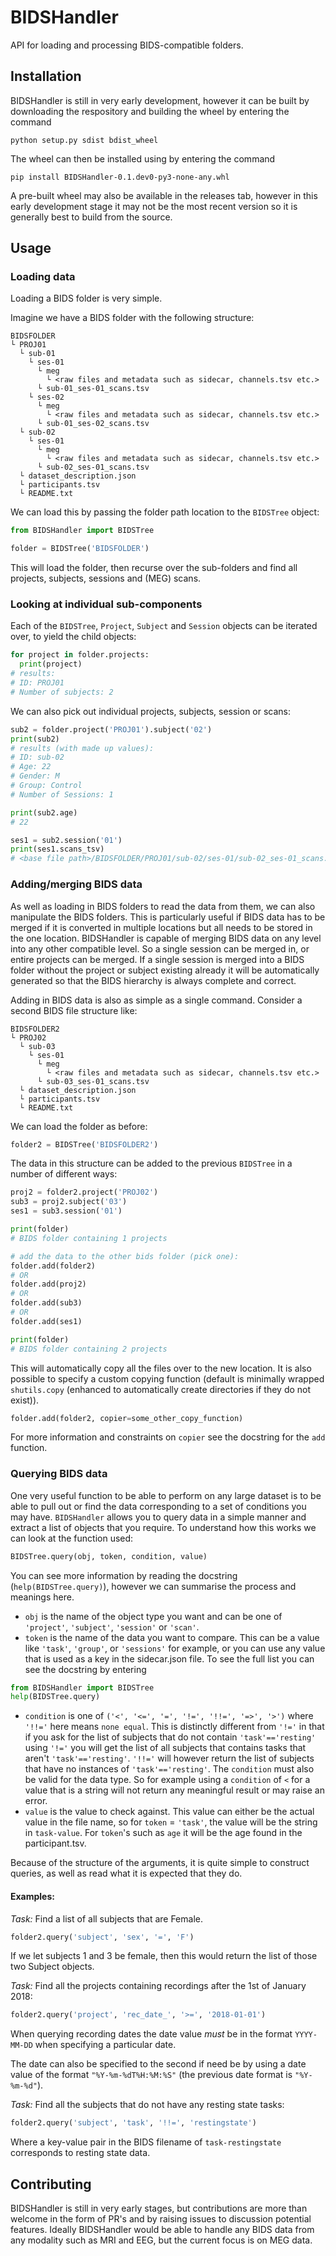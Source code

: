 # BIDSHandler
API for loading and processing BIDS-compatible folders.

## Installation

BIDSHandler is still in very early development, however it can be built by downloading the respository and building the wheel by entering the command
```
python setup.py sdist bdist_wheel
```

The wheel can then be installed using by entering the command
```
pip install BIDSHandler-0.1.dev0-py3-none-any.whl
```

A pre-built wheel may also be available in the releases tab, however in this early development stage it may not be the most recent version so it is generally best to build from the source.

## Usage

### Loading data

Loading a BIDS folder is very simple.

Imagine we have a BIDS folder with the following structure:
```
BIDSFOLDER
└ PROJ01
  └ sub-01
    └ ses-01
      └ meg
        └ <raw files and metadata such as sidecar, channels.tsv etc.>
      └ sub-01_ses-01_scans.tsv
    └ ses-02
      └ meg
        └ <raw files and metadata such as sidecar, channels.tsv etc.>
      └ sub-01_ses-02_scans.tsv
  └ sub-02
    └ ses-01
      └ meg
        └ <raw files and metadata such as sidecar, channels.tsv etc.>
      └ sub-02_ses-01_scans.tsv
  └ dataset_description.json
  └ participants.tsv
  └ README.txt
```

We can load this by passing the folder path location to the `BIDSTree` object:

```python
from BIDSHandler import BIDSTree

folder = BIDSTree('BIDSFOLDER')
```

This will load the folder, then recurse over the sub-folders and find all projects, subjects, sessions and (MEG) scans.

### Looking at individual sub-components

Each of the `BIDSTree`, `Project`, `Subject` and `Session` objects can be iterated over, to yield the child objects:

```python
for project in folder.projects:
  print(project)
# results:
# ID: PROJ01
# Number of subjects: 2
```

We can also pick out individual projects, subjects, session or scans:

```python
sub2 = folder.project('PROJ01').subject('02')
print(sub2)
# results (with made up values):
# ID: sub-02
# Age: 22
# Gender: M
# Group: Control
# Number of Sessions: 1

print(sub2.age)
# 22

ses1 = sub2.session('01')
print(ses1.scans_tsv)
# <base file path>/BIDSFOLDER/PROJ01/sub-02/ses-01/sub-02_ses-01_scans.tsv
```

### Adding/merging BIDS data

As well as loading in BIDS folders to read the data from them, we can also manipulate the BIDS folders.
This is particularly useful if BIDS data has to be merged if it is converted in multiple locations but all needs to be stored in the one location.
BIDSHandler is capable of merging BIDS data on any level into any other compatible level.
So a single session can be merged in, or entire projects can be merged.
If a single session is merged into a BIDS folder without the project or subject existing already it will be automatically generated so that the BIDS hierarchy is always complete and correct.

Adding in BIDS data is also as simple as a single command.
Consider a second BIDS file structure like:
```
BIDSFOLDER2
└ PROJ02
  └ sub-03
    └ ses-01
      └ meg
        └ <raw files and metadata such as sidecar, channels.tsv etc.>
      └ sub-03_ses-01_scans.tsv
  └ dataset_description.json
  └ participants.tsv
  └ README.txt
```

We can load the folder as before:
```python
folder2 = BIDSTree('BIDSFOLDER2')
```

The data in this structure can be added to the previous `BIDSTree` in a number of different ways:
```python
proj2 = folder2.project('PROJ02')
sub3 = proj2.subject('03')
ses1 = sub3.session('01')

print(folder)
# BIDS folder containing 1 projects

# add the data to the other bids folder (pick one):
folder.add(folder2)
# OR
folder.add(proj2)
# OR
folder.add(sub3)
# OR
folder.add(ses1)

print(folder)
# BIDS folder containing 2 projects
```

This will automatically copy all the files over to the new location.
It is also possible to specify a custom copying function (default is minimally wrapped `shutils.copy` (enhanced to automatically create directories if they do not exist)).

```python
folder.add(folder2, copier=some_other_copy_function)
```
For more information and constraints on `copier` see the docstring for the `add` function.

### Querying BIDS data

One very useful function to be able to perform on any large dataset is to be able to pull out or find the data corresponding to a set of conditions you may have.
`BIDSHandler` allows you to query data in a simple manner and extract a list of objects that you require.
To understand how this works we can look at the function used:

```python
BIDSTree.query(obj, token, condition, value)
```
You can see more information by reading the docstring (`help(BIDSTree.query)`), however we can summarise the process and meanings here.
 - `obj` is the name of the object type you want and can be one of `'project'`, `'subject'`, `'session'` or `'scan'`.
 - `token` is the name of the data you want to compare. This can be a value like `'task'`, `'group'`, or `'sessions'` for example, or you can use any value that is used as a key in the sidecar.json file.
 To see the full list you can see the docstring by entering
 ```python
 from BIDSHandler import BIDSTree
 help(BIDSTree.query)
 ```
 - `condition` is one of `('<', '<=', '=', '!=', '!!=', '=>', '>')` where `'!!='` here means `none equal`. This is distinctly different from `'!='` in that if you ask for the list of subjects that do not contain `'task'=='resting'` using `'!='` you will get the list of all subjects that contains tasks that aren't `'task'=='resting'`. `'!!='` will however return the list of subjects that have no instances of `'task'=='resting'`.
 The `condition` must also be valid for the data type. So for example using a `condition` of `<` for a value that is a string will not return any meaningful result or may raise an error.
 - `value` is the value to check against.
 This value can either be the actual value in the file name, so for `token` = `'task'`, the value will be the string in `task-value`.
 For `token`'s such as `age` it will be the age found in the participant.tsv.

Because of the structure of the arguments, it is quite simple to construct queries, as well as read what it is expected that they do.

#### Examples:

*Task:* Find a list of all subjects that are Female.

```python
folder2.query('subject', 'sex', '=', 'F')
```
If we let subjects 1 and 3 be female, then this would return the list of those two Subject objects.

*Task:* Find all the projects containing recordings after the 1st of January 2018:

```python
folder2.query('project', 'rec_date_', '>=', '2018-01-01')
```
When querying recording dates the date value *must* be in the format `YYYY-MM-DD` when specifying a particular date.

The date can also be specified to the second if need be by using a date value of the format `"%Y-%m-%dT%H:%M:%S"` (the previous date format is `"%Y-%m-%d"`).

*Task:* Find all the subjects that do not have any resting state tasks:

```python
folder2.query('subject', 'task', '!!=', 'restingstate')
```
Where a key-value pair in the BIDS filename of `task-restingstate` corresponds to resting state data.

## Contributing

BIDSHandler is still in very early stages, but contributions are more than welcome in the form of PR's and by raising issues to discussion potential features.
Ideally BIDSHandler would be able to handle any BIDS data from any modality such as MRI and EEG, but the current focus is on MEG data.
